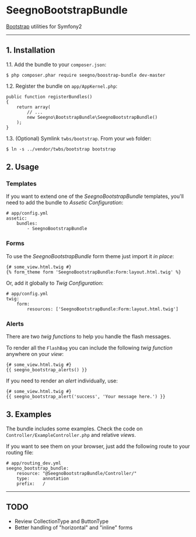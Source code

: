 SeegnoBootstrapBundle
=====================

[Bootstrap](http://getbootstrap.com) utilities for Symfony2

---

## 1. Installation

1.1. Add the bundle to your `composer.json`:

    $ php composer.phar require seegno/boostrap-bundle dev-master

1.2. Register the bundle on `app/AppKernel.php`:

    public function registerBundles()
    {
        return array(
            // ...
            new Seegno\BootstrapBundle\SeegnoBootstrapBundle()
        );
    }

1.3. (Optional) Symlink `twbs/bootstrap`. From your `web` folder:

    $ ln -s ../vendor/twbs/bootstrap bootstrap

## 2. Usage

### Templates

If you want to extend one of the *SeegnoBootstrapBundle* templates, you'll need to add the bundle to *Assetic Configuration*:

    # app/config.yml
    assetic:
        bundles:
            - SeegnoBootstrapBundle

### Forms

To use the *SeegnoBootstrapBundle* form theme just import it *in place*:

    {# some_view.html.twig #}
    {% form_theme form 'SeegnoBootstrapBundle:Form:layout.html.twig' %}

Or, add it globally to *Twig Configuration*:

    # app/config.yml
    twig:
        form:
            resources: ['SeegnoBootstrapBundle:Form:layout.html.twig']

### Alerts

There are two *twig functions* to help you handle the flash messages.

To render all the `FlashBag` you can include the following *twig function* anywhere on your *view*:

	{# some_view.html.twig #}
	{{ seegno_bootstrap_alerts() }}

If you need to render an *alert* individually, use:

	{# some_view.html.twig #}
	{{ seegno_bootstrap_alert('success', 'Your message here.') }}

## 3. Examples

The bundle includes some examples. Check the code on `Controller/ExampleController.php` and relative *views*.

If you want to see them on your browser, just add the following route to your routing file:

    # app/routing_dev.yml
    seegno_bootstrap_bundle:
        resource: "@SeegnoBootstrapBundle/Controller/"
        type:     annotation
        prefix:   /

---

## TODO

* Review CollectionType and ButtonType
* Better handling of "horizontal" and "inline" forms
